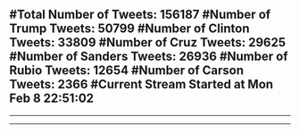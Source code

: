#Total Number of Tweets: 156187 
#Number of Trump Tweets: 50799
#Number of Clinton Tweets: 33809
#Number of Cruz Tweets: 29625
#Number of Sanders Tweets: 26936
#Number of Rubio Tweets: 12654
#Number of Carson Tweets: 2366
#Current Stream Started at Mon Feb  8 22:51:02
---
---
---
